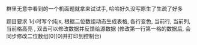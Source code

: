 群里无意中看到的一个机面题就拿来试试手, 哈哈好久没写原生了生疏了好多

题目要求
1小时写个纯js, 根据二位数组动态生成表格, 各行变色, 当前行, 当前列, 当前格高亮 , 双击可以修改数据并反馈给源数据 (修改第一行第一格的数据后, 会同步修改二位数组[0][0]并打印到控制台)